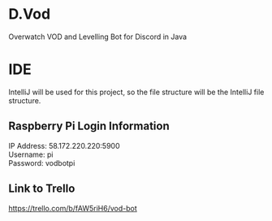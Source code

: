 # D.Vod
Overwatch VOD and Levelling Bot for Discord in Java

# IDE
IntelliJ will be used for this project, so the file structure will be the IntelliJ file structure.

## Raspberry Pi Login Information
IP Address: 58.172.220.220:5900  
Username: pi  
Password: vodbotpi  

## Link to Trello
https://trello.com/b/fAW5riH6/vod-bot
